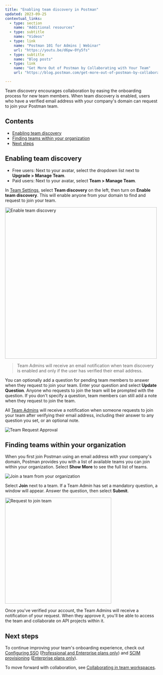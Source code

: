```yaml
---
title: "Enabling team discovery in Postman"
updated: 2023-09-25
contextual_links:
  - type: section
    name: "Additional resources"
  - type: subtitle
    name: "Videos"
  - type: link
    name: "Postman 101 for Admins | Webinar"
    url: "https://youtu.be/d6pw-0Yy5fs"
  - type: subtitle
    name: "Blog posts"
  - type: link
    name: "Get More Out of Postman by Collaborating with Your Team"
    url: "https://blog.postman.com/get-more-out-of-postman-by-collaborating-with-your-team/"

---
```


Team discovery encourages collaboration by easing the onboarding process for new team members. When team discovery is enabled, users who have a verified email address with your company's domain can request to join your Postman team.

## Contents

* [Enabling team discovery](#enabling-team-discovery)
* [Finding teams within your organization](#finding-teams-within-your-organization)
* [Next steps](#next-steps)

## Enabling team discovery

* Free users: Next to your avatar, select the dropdown list next to **Upgrade > Manage Team**.
* Paid users: Next to your avatar, select **Team > Manage Team**.

In [Team Settings](https://go.postman.co/settings/team/general), select **Team discovery** on the left, then turn on **Enable team discovery**. This will enable anyone from your domain to find and request to join your team.

<img alt="Enable team discovery" src="https://assets.postman.com/postman-docs/v10/team-discovery-enable-v10.15.jpg" width="500px"/>

> Team Admins will receive an email notification when team discovery is enabled and only if the user has verified their email address.

You can optionally add a question for pending team members to answer when they request to join your team. Enter your question and select **Update Question**. Anyone who requests to join the team will be prompted with the question. If you don't specify a question, team members can still add a note when they request to join the team.

All [Team Admins](/docs/collaborating-in-postman/roles-and-permissions/#team-roles) will receive a notification when someone requests to join your team after verifying their email address, including their answer to any question you set, or an optional note.

![Team Request Approval](https://assets.postman.com/postman-docs/v10/admin-team-join-requests-v10.15.jpg)

## Finding teams within your organization

When you first join Postman using an email address with your company's domain, Postman provides you with a list of available teams you can join within your organization. Select **Show More** to see the full list of teams.

![Join a team from your organization](https://assets.postman.com/postman-docs/v10/join-team-discovery-v10.15.jpg)

Select **Join** next to a team. If a Team Admin has set a mandatory question, a window will appear. Answer the question, then select **Submit**.

<img alt="Request to join team" src="https://assets.postman.com/postman-docs/v10/request-to-join-team-team-discovery-v10.15.jpg" width="350px"/>

Once you've verified your account, the Team Admins will receive a notification of your request. When they approve it, you'll be able to access the team and collaborate on API projects within it.

## Next steps

To continue improving your team's onboarding experience, check out [Configuring SSO](/docs/administration/sso/admin-sso/) ([Professional and Enterprise plans only](https://www.postman.com/pricing)) and [SCIM provisioning](/docs/administration/scim-provisioning/scim-provisioning-overview/) ([Enterprise plans only](https://www.postman.com/pricing)).

To move forward with collaboration, see [Collaborating in team workspaces](/docs/collaborating-in-postman/working-with-your-team/collaborating-in-team-workspaces/).

